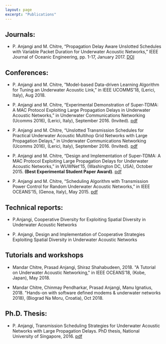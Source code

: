 ```yaml
---
layout: page
excerpt: "Publications"
---
```


## Journals:
-   P. Anjangi and M. Chitre, “Propagation Delay Aware Unslotted Schedules with Variable Packet Duration for Underwater Acoustic Networks,” IEEE Journal of Oceanic Engineering, pp. 1-17, January 2017. [DOI](http://ieeexplore.ieee.org/document/7815272/)

## Conferences:
- P. Anjangi and M. Chitre, ”Model-based Data-driven Learning Algorithm for Tuning an Underwater Acoustic Link,” in IEEE UCOMMS’18, (Lerici, Italy), Aug 2018.

- P. Anjangi and M. Chitre, “Experimental Demonstration of Super-TDMA: A MAC Protocol Exploiting Large Propagation Delays in Underwater Acoustic Networks,” in Underwater Communications Networking (Ucomms 2016), (Lerici, Italy), September 2016. (Invited). [pdf](http://arl.nus.edu.sg/twiki6/pub/ARL/BibEntries/Ucomms2016SuperTDMA.pdf)

- P. Anjangi and M. Chitre, “Unslotted Transmission Schedules for Practical Underwater Acoustic Multihop Grid Networks with Large Propagation Delays,” in Underwater Communications Networking (Ucomms 2016), (Lerici, Italy), September 2016. (Invited). [pdf](http://arl.nus.edu.sg/twiki6/pub/ARL/BibEntries/UComms2016UnslottedTransmission.pdf)

- P. Anjangi and M. Chitre, “Design and Implementation of Super-TDMA: A MAC Protocol Exploiting Large Propagation Delays for Underwater Acoustic Networks,” in WUWNet'15, (Washington DC, USA), October 2015. **(Best Experimental Student Paper Award)**. [pdf](http://arl.nus.edu.sg/twiki6/pub/ARL/BibEntries/Anjangi2015SuperTDMA.pdf)

- P. Anjangi and M. Chitre, “Scheduling Algorithm with Transmission Power Control for Random Underwater Acoustic Networks,” in IEEE OCEANS'15, (Genoa, Italy), May 2015. [pdf](http://arl.nus.edu.sg/twiki6/pub/ARL/BibEntries/Anjangi2015OCEANS.pdf)

## Technical reports:

- P.Anjangi, Cooperative Diversity for Exploiting Spatial Diversity in Underwater Acoustic Networks

- P. Anjangi, Design and Implementation of Cooperative Strategies Exploiting Spatial Diversity in Underwater Acoustic Networks

## Tutorials and workshops

- Mandar Chitre, Prasad Anjangi, Shiraz Shahabudeen, 2018. "A Tutorial on Underwater Acoustic Networking," in IEEE OCEANS’18, (Kobe, Japan), May 2018.

- Mandar Chitre, Chinmay Pendharkar, Prasad Anjangi, Manu Ignatius, 2018. "Hands-on with software defined modems & underwater networks 2018), (Biograd Na Moru, Croatia), Oct 2018.

## Ph.D. Thesis:

- P. Anjangi, Transmission Scheduling Strategies for Underwater Acoustic Networks with Large Propagation Delays. PhD thesis, National University of Singapore, 2016. [pdf](http://arl.nus.edu.sg/twiki6/pub/ARL/BibEntries/PrasadAnjangiPhDThesis.pdf)

